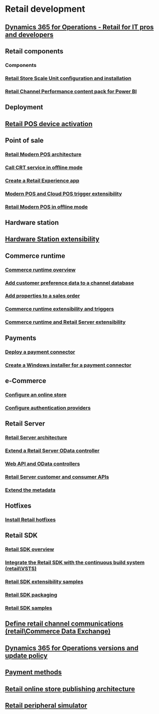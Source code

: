 # Retail development
## [Dynamics 365 for Operations - Retail for IT pros and developers](dev-retail-home-page.md)
## Retail components
### Components
### [Retail Store Scale Unit configuration and installation](retail-store-scale-unit-configuration-installation.md)
### [Retail Channel Performance content pack for Power BI](../analytics-bi-reporting/retail-channel-performance-dashboard-power-bi-data.md)
## Deployment
## [Retail POS device activation](retail-device-activation.md)
## Point of sale
### [Retail Modern POS architecture](retail-modern-pos-architecture.md)
### [Call CRT service in offline mode](call-crt-service-offline.md)
### [Create a Retail Experience app](create-retail-experience-app.md)
### [Modern POS and Cloud POS trigger extensibility](modern-pos-trigger-extensibility.md)
### [Retail Modern POS in offline mode](retail-modern-pos-offline.md)
## Hardware station
## [Hardware Station extensibility](hardware-station-extensibility.md)
## Commerce runtime
### [Commerce runtime overview](commerce-runtime-overview.md)
### [Add customer preference data to a channel database](add-customer-preference-channel.md)
### [Add properties to a sales order](add-properties-sales-order.md)
### [Commerce runtime extensibility and triggers](commerce-runtime-extensibility-trigger.md)
### [Commerce runtime and Retail Server extensibility ](commerce-runtime-extensibility.md)
## Payments
### [Deploy a payment connector](deploy-payment-connector.md)
### [Create a Windows installer for a payment connector](create-windows-installer-payment-connector.md)
## e-Commerce
### [Configure an online store](configure-online-store.md)
### [Configure authentication providers](configure-authentication-providers.md)
## Retail Server
### [Retail Server architecture](retail-server-architecture.md)
### [Extend a Retail Server OData controller](extend-retail-server-odata-controller.md)
### [Web API and OData controllers](odata-controllers-api.md)
### [Retail Server customer and consumer APIs](retail-server-customer-consumer-api.md)
### [Extend the metadata](extend-metadata.md)
## Hotfixes
### [Install Retail hotfixes](install-retail-hotfix.md)
## Retail SDK
### [Retail SDK overview](retail-sdk-overview.md)
### [Integrate the Retail SDK with the continuous build system (retail\VSTS)](integrate-retail-sdk-continuous-build.md)
### [Retail SDK extensibility samples](retail-sdk\retail-sdk-extensibility-samples.md)
### [Retail SDK packaging](retail-sdk\retail-sdk-packaging.md)
### [Retail SDK samples ](retail-sdk\retail-sdk-samples.md)
## [Define retail channel communications (retail\Commerce Data Exchange)](define-retail-channel-communications-cdx.md)
## [Dynamics 365 for Operations versions and update policy](ecommerce-platform-sdk.md)
## [Payment methods](payment-methods.md)
## [Retail online store publishing architecture](retail-online-store-publishing-architecture.md)
## [Retail peripheral simulator ](retail-peripheral-simulator.md)
